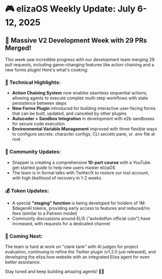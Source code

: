 # 🎮 elizaOS Weekly Update: July 6-12, 2025

## 🚀 Massive V2 Development Week with 29 PRs Merged!

This week saw incredible progress with our development team merging 29 pull requests, including game-changing features like action chaining and a new forms plugin! Here's what's cooking:

### 🔧 Technical Highlights:
* **Action Chaining System** now enables seamless sequential actions, allowing agents to execute complex multi-step workflows with state persistence between steps
* **New Forms Plugin** introduced for building interactive user-facing forms that can be built, updated, and canceled by other plugins
* **Autocoder + Sandbox Integration** in development with e2b sandboxes for secure code execution
* **Environmental Variable Management** improved with three flexible ways to configure secrets: character configs, CLI secrets pane, or .env file at root

### 💬 Community Updates:
* Snapper is creating a comprehensive **10-part course** with a YouTube get-started guide to help new users master elizaOS
* The team is in formal talks with Twitter/X to restore our lost account, with high likelihood of recovery in 1-2 weeks

### 💰 Token Updates:
* A special **"staging" function** is being developed for holders of 1M $degenAI tokens, providing early access to features and reduced/no fees (similar to a Patreon model)
* Community discussions around ELI5 ("autodotfun official coin") have increased, with requests for a dedicated channel

### 🔮 Coming Next:
The team is hard at work on "clank tank" with AI judges for project evaluation, continuing to refine the Twitter plugin (v1.2.0 just released), and developing the eliza.how website with an integrated Eliza agent for even better assistance.

Stay tuned and keep building amazing agents! 🤖✨